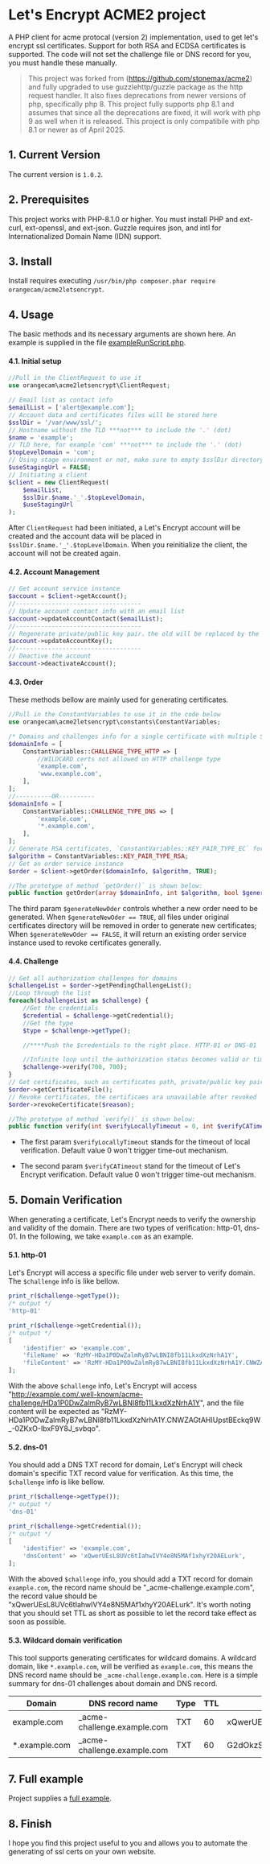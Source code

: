 # Let's Encrypt ACME2 project

A PHP client for acme protocal (version 2) implementation, used to get let's encrypt ssl certificates. Support for both RSA and ECDSA certificates is supported. The code will not set the challenge file or DNS record for you, you must handle these manually.

> This project was forked from (https://github.com/stonemax/acme2) and fully upgraded to use guzzlehttp/guzzle package as the http request handler. It also fixes deprecations from newer versions of php, specifically php 8. This project fully supports php 8.1 and assumes that since all the deprecations are fixed, it will work with php 9 as well when it is released. This project is only compatibile with php 8.1 or newer as of April 2025.

## 1. Current Version

The current version is `1.0.2`.

## 2. Prerequisites

This project works with PHP-8.1.0 or higher. You must install PHP and ext-curl, ext-openssl, and ext-json. Guzzle requires json, and intl for Internationalized Domain Name (IDN) support.

## 3. Install

Install requires executing `/usr/bin/php composer.phar require orangecam/acme2letsencrypt`.

## 4. Usage

The basic methods and its necessary arguments are shown here. An example is supplied in the file [exampleRunScript.php](https://github.com/orangecam/acme2letsencrypt/blob/master/exampleRunScript.php).

#### 4.1. Initial setup

```php
//Pull in the ClientRequest to use it
use orangecam\acme2letsencrypt\ClientRequest;

// Email list as contact info
$emailList = ['alert@example.com'];
// Account data and certificates files will be stored here
$sslDir = '/var/www/ssl/';
// Hostname without the TLD ***not*** to include the '.' (dot)
$name = 'example';
// TLD here, for example 'com' ***not*** to include the '.' (dot)
$topLevelDomain = 'com';
// Using stage environment or not, make sure to empty $sslDir directory after you change from staging/test server to the real one
$useStagingUrl = FALSE;
// Initiating a client
$client = new ClientRequest(
	$emailList,
	$sslDir.$name.'_'.$topLevelDomain,
	$useStagingUrl
);
```
After `ClientRequest` had been initiated, a Let's Encrypt account will be created and the account data will be placed in ` $sslDir.$name.'_'.$topLevelDomain`.
When you reinitialize the client, the account will not be created again.

#### 4.2. Account Management

```php
// Get account service instance
$account = $client->getAccount();
//-----------------------------------
// Update account contact info with an email list
$account->updateAccountContact($emailList);
//-----------------------------------
// Regenerate private/public key pair，the old will be replaced by the new
$account->updateAccountKey();
//-----------------------------------
// Deactive the account
$account->deactivateAccount();
```

#### 4.3. Order
These methods bellow are mainly used for generating certificates.

```php
//Pull in the ConstantVariables to use it in the code below
use orangecam\acme2letsencrypt\constants\ConstantVariables;

/* Domains and challenges info for a single certificate with multiple SAN: abc.example.com, *.example.com and example.com */
$domainInfo = [
	ConstantVariables::CHALLENGE_TYPE_HTTP => [
		//WILDCARD certs not allowed on HTTP challenge type
		'example.com',
		'www.example.com',
	],
];
//----------OR----------
$domainInfo = [
	ConstantVariables::CHALLENGE_TYPE_DNS => [
		'example.com',
		'*.example.com',
	],
];
// Generate RSA certificates, `ConstantVariables::KEY_PAIR_TYPE_EC` for ECDSA certificates
$algorithm = ConstantVariables::KEY_PAIR_TYPE_RSA;
// Get an order service instance
$order = $client->getOrder($domainInfo, $algorithm, TRUE);
```

```php
//The prototype of method `getOrder()` is shown below:
public function getOrder(array $domainInfo, int $algorithm, bool $generateNewOder = TRUE): OrderService
```

The third param `$generateNewOder` controls whether a new order need to be generated. When `$generateNewOder == TRUE`, all files under original certificates directory will be removed in order to generate new certificates; When `$generateNewOder == FALSE`, it will return an existing order service instance used to revoke certificates generally.

#### 4.4. Challenge

```php
// Get all authorization challenges for domains
$challengeList = $order->getPendingChallengeList();
//Loop through the list
foreach($challengeList as $challenge) {
	//Get the credentials
	$credential = $challenge->getCredential();
	//Get the type
	$type = $challenge->getType();

	//****Push the $credentials to the right place. HTTP-01 or DNS-01

	//Infinite loop until the authorization status becomes valid or timeout has been reached
	$challenge->verify(700, 700);
}
// Get certificates, such as certificates path, private/public key pair path, valid time
$order->getCertificateFile();
// Revoke certificates, the certificaes ara unavailable after revoked
$order->revokeCertificate($reason);
```

```php
//The prototype of method `verify()` is shown below:
public function verify(int $verifyLocallyTimeout = 0, int $verifyCATimeout = 0): bool
```
* The first param `$verifyLocallyTimeout` stands for the timeout of local verification. Default value 0 won't trigger time-out mechanism.

* The second param `$verifyCATimeout` stand for the timeout of Let's Encrypt verification. Default value 0 won't trigger time-out mechanism.

## 5. Domain Verification
When generating a certificate, Let's Encrypt needs to verify the ownership and validity of the domain. There are two types of verification: http-01, dns-01.
In the following, we take `example.com` as an example.

#### 5.1. http-01
Let's Encrypt will access a specific file under web server to verify domain. The `$challenge` info is like bellow.

```php
print_r($challenge->getType());
/* output */
'http-01'

print_r($challenge->getCredential());
/* output */
[
	'identifier' => 'example.com',
	'fileName' => 'RzMY-HDa1P0DwZalmRyB7wLBNI8fb11LkxdXzNrhA1Y',
	'fileContent' => 'RzMY-HDa1P0DwZalmRyB7wLBNI8fb11LkxdXzNrhA1Y.CNWZAGtAHIUpstBEckq9W_-0ZKxO-IbxF9Y8J_svbqo',
];
```

With the above `$challenge` info, Let's Encrypt will access "http://example.com/.well-known/acme-challenge/HDa1P0DwZalmRyB7wLBNI8fb11LkxdXzNrhA1Y", and the file content will be expected as "RzMY-HDa1P0DwZalmRyB7wLBNI8fb11LkxdXzNrhA1Y.CNWZAGtAHIUpstBEckq9W_-0ZKxO-IbxF9Y8J_svbqo".

#### 5.2. dns-01
You should add a DNS TXT record for domain, Let's Encrypt will check domain's specific TXT record value for verification.
As this time, the `$challenge` info is like bellow.

```php
print_r($challenge->getType());
/* output */
'dns-01'

print_r($challenge->getCredential());
/* output */
[
	'identifier' => 'example.com',
	'dnsContent' => 'xQwerUEsL8UVc6tIahwIVY4e8N5MAf1xhyY20AELurk',
];
```

With the aboved `$challenge` info, you should add a TXT record for domain `example.com`, the record name should be "_acme-challenge.example.com", the record value should be "xQwerUEsL8UVc6tIahwIVY4e8N5MAf1xhyY20AELurk".
It's worth noting that you should set TTL as short as possible to let the record take effect as soon as possible.

#### 5.3. Wildcard domain verification
This tool supports generating certificates for wildcard domains.
A wildcard domain, like `*.example.com`, will be verified as `example.com`, this means the DNS record name should be `_acme-challenge.example.com`.
Here is a simple summary for dns-01 challenges about domain and DNS record.

|       Domain       |         DNS record name          | Type | TTL |       DNS record value(just examples)       |
| ------------------ | -------------------------------- | ---- | --- | ------------------------------------------- |
| example.com        | \_acme-challenge.example.com     | TXT  |  60 | xQwerUEsL8UVc6tIahwIVY4e8N5MAf1xhyY20AELurk |
| \*.example.com     | \_acme-challenge.example.com     | TXT  |  60 | G2dOkzSjW3ohib5doPRDrz5a5l8JB1qU8CxURtzF7aE |

## 7. Full example
Project supplies a [full example](https://github.com/orangecam/acme2letsencrypt/blob/master/exampleRunScript.php).

## 8. Finish
I hope you find this project useful to you and allows you to automate the generating of ssl certs on your own website.
